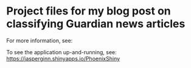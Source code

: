 # Project files for my blog post on classifying Guardian news articles

For more information, see: 

To see the application up-and-running, see: https://jasperginn.shinyapps.io/PhoenixShiny
